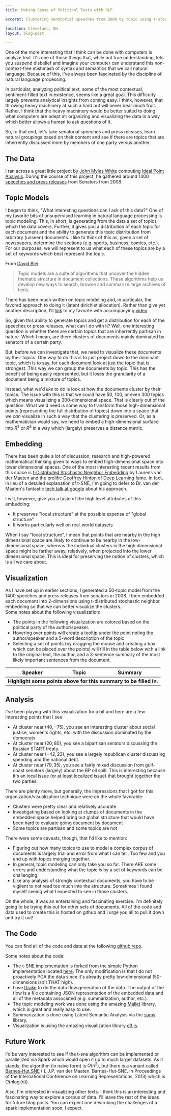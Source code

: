 ```yaml
---
title: Making Sense of Political Texts with NLP

excerpt: Clustering senatorial speeches from 2008 by topic using t-stochastic neighbor embedding and latent dirichlet allocation.

location: Cleveland, OH
layout: blog-post

---
```


One of the more interesting that I think can be done with computers is analyze text.  It's one of those
things that, while not true understanding, lets you suspend disbelief and imagine your computer can
understand this non-context-free mishmash of syntax and semantics that we call natural language.  Because
of this, I've always been fascinated by the discipline of natural language processing.

In particular, analyzing political text, some of the most contextual, sentiment-filled text in existence, seems
like a great goal.  This difficulty largely prevents analytical insights from coming easy.  I think, however, that
throwing heavy machinery at such a hard nut will never bear much fruit.  Rather, I think that the heavy machinery
would be better suited to doing what computers are adept at: organizing and visualizing the data in a way which
better allows a human to ask questions of it.

So, to that end, let's take senatorial speeches and press releases, learn natural groupings based on their content and see
if there are topics that are inherrently discussed more by members of one party versus another.

The Data
---
I ran across a great little project by [John Myles White](https://github.com/johnmyleswhite) computing [Ideal Point Analysis](http://jackman.stanford.edu/blog/?p=2084).
During the course of this project, he gathered around 1400 [speeches and press releases](https://github.com/johnmyleswhite/senate_analyses/tree/master/raw_speeches_and_press_releases) from Senators from 2008.

Topic Models
---

I began to think, "What interesting questions can I ask of this data?"  One of my favorite bits of unsupervised learning in natural language 
processing is topic modeling.  This, in short, is generating from the data a set of topics which the data covers.  Further, it gives you a 
distribution of each topic for each document and the ability to generate this topic distribution from arbitrary (unseen) documents.  I like to 
think of this as, given a set of newspapers, determine the sections (e.g. sports, business, comics, etc.).  For our purposes, we will represent 
to us what each of these topics are by a set of keywords which best represent the topic.

From [David Blei](http://www.cs.princeton.edu/~blei/topicmodeling.html):

>Topic models are a suite of algorithms that uncover the hidden thematic structure in document collections. These algorithms help us develop new ways to search, browse and summarize large archives of texts.

There has been much written on topic modeling and, in particular, the favored approach to doing it (latent dirichlet allocation).  Rather than give yet another description, I'll [link](http://www.cs.princeton.edu/~blei/papers/Blei2012.pdf) to my favorite with accompanying [video](http://www.youtube.com/watch?v=7BMsuyBPx90).

So, given this ability to generate topics and get a distribution for each of the speeches or press releases, what can I do with it?  Well, one interesting question is whether there are certain topics that are inherrently partisan in nature.  Which I mean, are there clusters of documents mainly dominated by senators of a certain party.

But, before we can investigate that, we need to visualize these documents by their topics.  One way to do this is to just project down to the dominant topic, which is to say, for each document look at just the topic that is strongest.  This way we can group the documents by topic.  This has the benefit
of being easily represented, but it loses the granularity of a document being a mixture of topics.

Instead, what we'd *like* to do is look at how the documents cluster by their topics.  The issue with this is that we could have 50, 100, or even 300 topics
which means visualizing a 300-dimensional space.  That is clearly out of the question.  What we'd need is some way to transform those high-dimensional points (representing the full distribution of topics) down into a space that we *can* visualize in such a way that the clustering is preserved.  Or, as a mathematician would say, we need to embed a high-dimensional surface into $R^2$ or $R^3$ in a way which (largely) preserves a distance metric.

Embedding
---

There has been quite a lot of discussion, research and high-powered mathematical thinking given to ways to embed high-dimensional space into lower dimensional spaces.  One of the most interesting recent results from this space is [t-Distributed Stochastic Neighbor Embedding](http://homepage.tudelft.nl/19j49/t-SNE.html) by Laurens van der Maaten and the prolific [Geoffrey Hinton](http://www.cs.toronto.edu/~hinton/) of [Deep Learning](http://deeplearning.net/) fame.  In fact, in lieu of a detailed explanation of t-SNE, I'm going to defer to Dr. van der Maaten's fantastic [tech talk at google](https://www.youtube.com/watch?v=RJVL80Gg3lA) about his approach.  

I will, however, give you a taste of the high level attributes of this embedding:

* It preserves "local structure" at the possible expense of "global structure"
* It works particularly well on real-world datasets

When I say "local structure", I mean that points that are nearby in the high dimensional space are likely to continue to be nearby in the low-dimensional space, whereas the individual clusters in the high dimensional space might be farther away, relatively, when projected into the lower dimensional space.  This is ideal for preserving the notion of clusters, which is all we care about.

Visualization
---

As I have set up in earlier sections, I generated a 50-topic model from the 1400 speeches and press releases from senators in 2008.  I then embedded each
document into 2-dimensions using t-distributed stochastic neighbor embedding so that we can better visualize the clusters.  
Some notes about the following visualization:

* The points in the following visualization are colored based on the political party of the author/speaker.  
* Hovering over points will create a tooltip under the point noting the author/speaker and a 5-word description of the topic
* Selecting a set of points (by dragging the mouse and creating a box which can be placed over the points) will fill in the table below with a link to the original text, the author, and a 3-sentence summary of the most likely important sentences from the document.

<style>
.tooltip {
  position: absolute;
  width: 300px;
  height: 28px;
  pointer-events: none;
}

.brush {
    fill: teal;
    stroke: teal;
    fill-opacity: 0.2;
    stroke-opacity: 0.8;
}
</style>

<link rel="stylesheet" href="files/css/theme.cstella.css">

<script type="text/javascript" src="files/ref_data/senate_data.js"></script>
<script src="//cdnjs.cloudflare.com/ajax/libs/d3/3.4.6/d3.min.js"></script>
<script src="https://rawgit.com/square/crossfilter/master/crossfilter.min.js"></script>
<script src="//ajax.googleapis.com/ajax/libs/jquery/1.8.3/jquery.min.js"></script>
<script src="http://mottie.github.io/tablesorter/js/jquery.tablesorter.js"></script>
<script src="http://mottie.github.io/tablesorter/js/jquery.tablesorter.widgets.js"></script>
<script src="http://mottie.github.io/tablesorter/js/widgets/widget-scroller.js"></script>



<script>
$(document).ready(function() 
    { 
      $("#resultTable").tablesorter( { 
                            theme: "cstella" 
                          , widthFixed: true
                          , showProcessing: true
                          , widgets: ['zebra','uitheme', 'scroller']
                          , widgetOptions : {
                            scroller_height : 200,
                            scroller_barWidth : 17,
                            scroller_jumpToHeader: true,
                            scroller_idPrefix : 's_'
                            }
                          }
                          );

     } 
); 
</script>
<div id="chart">
</div>
<div id="table">
    <table id="resultTable" class="tablesorter">
        <thead>
            <tr>
                <th>Speaker</th>
                <th>Topic</th>
                <th>Summary</th>
            </tr>
        </thead>
      <tbody>
        <tr><td colspan="3"><center><b>Highlight some points above for this summary to be filled in.</b></center></td></tr>
      </tbody>
    </table>
</div>
<script>

var width = 600,
    height = 600,
    margin = 40;

var xScale = d3.scale.linear()
               .range([0, width])
  , xValue = function(d) { return d["x"];} 
  , xMap = function(d) { return xScale(xValue(d));};

var yScale = d3.scale.linear()
                     .range([height, 0])
  , yValue = function(d) { return d["y"];} 
  , yMap = function(d) { return yScale(yValue(d));};
// setup fill color
var cValue = function(d) { return d["party"];}



function get_topic(d) {
    var maxVal = 0;
    var maxIdx = -1;
    var t = d["topics"];
    for(var i = 0;i < t.length;++i)
    {
        if(t[i] > maxVal)
        {
            maxVal = t[i];
            maxIdx = i;
        }        
    }
    return topics[maxIdx];
};

function update_table(points) {
    var tableDiv = document.getElementById('table');
    while(tableDiv.firstChild) { 
        tableDiv.removeChild(tableDiv.firstChild);
    }
    // create elements <table> and a <tbody>
    var tbl     = document.createElement("table");
    tbl.id = 'resultTable';
    tbl.class = 'tablesorter';
    var thead = document.createElement("thead");
    var tr = document.createElement("tr");
    {
        var cell = document.createElement("th");
        var cellText = document.createTextNode('Speaker');
        cell.appendChild(cellText);
        tr.appendChild(cell);
    }
        {
        var cell = document.createElement("th");
        var cellText = document.createTextNode('Topic');
        cell.appendChild(cellText);
        tr.appendChild(cell); 
    }
    {
        var cell = document.createElement("th");
        var cellText = document.createTextNode('Summary');
        cell.appendChild(cellText);
        tr.appendChild(cell);
    }

    thead.appendChild(tr);
    tbl.appendChild(thead);
    var tblBody = document.createElement("tbody");
    for(var i = 0;i < points.length;++i)
    {
         // table row creation
         var row = document.createElement("tr");
         {
             var cell = document.createElement("td");
             var txt = '<a href="https://raw.githubusercontent.com/cestella/senate_speech_investigation/master/senate_speeches/' + points[i]['speech'] + '">' + points[i]['politician'] + '</a>';
             cell.innerHTML = txt;
             row.appendChild(cell);
         }
         {
             var d = points[i];
             var cell = document.createElement("td");
             var txt = '';
             var topic = get_topic(d);
             for(var j = 0;j < topic.length;++j)
             {
                txt += topic[j] + ' ';
                if(j > 0 && j % 2 == 0)
                {
                  txt += '<br>';
                }
             }    
             cell.innerHTML = txt;
             cell.appendChild(cellText);
             row.appendChild(cell);
         }
         {
             var cell = document.createElement("td");    
             var txt = '' + points[i]['summary'] + '';
             cell.innerHTML = txt; 
             row.appendChild(cell);
         }

        tblBody.appendChild(row);
    }
    
    tbl.appendChild(tblBody);
    tableDiv.appendChild(tbl);
    $("#resultTable").tablesorter( { 
                            theme: "cstella" 
                          , widthFixed: true
                          , showProcessing: true
                          , widgets: ['zebra','uitheme', 'scroller']
                          , widgetOptions : {
                            scroller_height : 500,
                            scroller_barWidth : 17,
                            scroller_jumpToHeader: true,
                            scroller_idPrefix : 's_'
                            }
                          }
                          );
}
// don't want dots overlapping axis, so add in buffer to data domain 
xScale.domain([d3.min(data, xValue)-1, d3.max(data, xValue)+1]);
yScale.domain([d3.min(data, yValue)-1, d3.max(data, yValue)+1]);

var xAxis = d3.svg.axis()
    .scale(xScale)
    .orient('bottom');

var yAxis = d3.svg.axis()
    .scale(yScale)
    .orient('left');

var brush = d3.svg.brush()
    .x(xScale)
    .y(yScale);
// add the tooltip area to the webpage
var tooltip = d3.select("#chart").append("div")
    .attr("class", "tooltip")
    .style("opacity", 0);

var svg = d3.select('#chart')
    .append('svg')
    .attr('width', width+2*margin)
    .attr('height', height+2*margin)
    .append('g')
    .attr('transform', 'translate('+margin+','+margin+')');

svg.append('g')
    .attr('class', 'x axis')
    .attr('transform', 'translate(0,'+height+')')
    .call(xAxis);

svg.append('g')
    .attr('class', 'y axis')
    .call(yAxis);

 svg.append('g')
    .attr('class', 'brush')
    .call(brush);

var xf = crossfilter(data);
var xDim = xf.dimension(xValue);
var yDim = xf.dimension(yValue);

brush.on('brush', function() {
    var extent = brush.extent(),
        xExtent = [extent[0][0], extent[1][0]],
        yExtent = [extent[0][1], extent[1][1]];
    xDim.filterRange(xExtent);
    yDim.filterRange(yExtent);
    update_table(xDim.top(Infinity));
   // console.log(xDim.top(Infinity));
   // updateDots();
});

function updateDots() {
    var dots = svg.selectAll('.dot')
        .data(xDim.top(Infinity));
    
    dots.enter().append('circle')
        .attr('class', 'dot')
        .attr('r', 3)
        .attr('fill', cValue)
        .on("mouseover", function(d) {
          tooltip.transition()
               .duration(200)
               .style("opacity", .9);
          tooltip.html("" + get_topic(d) + "<br>" + d["politician"]) 
               .style("left", (d3.event.pageX + 5) + "px")
               .style("top", (d3.event.pageY - 28) + "px");
      })
    ;
    
    dots
        .attr('cx', xMap)
        .attr('cy', yMap);
    
    dots.exit().remove();
}

updateDots();

</script>

Analysis
---

I've been playing with this visualization for a bit and here are a few interesting points that I see:

* At cluster near $(40, -75)$, you see an interesting cluster about social justice, women's rights, etc. with the discussion dominated by the democrats
* At cluster near $(20, 80)$, you see a bipartisan senators discussing the Russian START treaty.
* At cluster near $(-42, 23)$, you see a largely republican cluster discussing spending and the national debt.
* At cluster near $(79, 35)$, you see a fairly mixed discussion from gulf-coast senators (largely) about the BP oil spill.  This is interesting because it's an local issue (or at least localized issue) that brought together the two parties.

There are plenty more, but generally, the impressions that I got for this organization/visualization technique were on the whole favorable:

* Clusters were pretty clear and relatively accurate
* Investigating based on looking at clumps of documents in the embedded space helped bring out global structure that would have been hard to evaluate going document by document
* Some topics are partisan and some topics are not

There were some caveats, though, that I'd like to mention:

* Figuring out how many topics to use to model a complex corpus of documents is largely trial and error from what I can tell.  Too few and you end up with topics merging together.
* In general, topic modeling can only take you so far.  There ARE some errors and understanding what the topic *is* by a set of keywords can be challenging.
* Like any analysis of strongly contextual documents, you have to be vigilent to not read too much into the structure.  Sometimes I found myself seeing what I expected to see in those clusters.

On the whole, it was an entertaining and fascinating exercise.  I'm definitely going to be trying this out for other sets of documents.
All of the code and data used to create this is hosted on github and I urge you all to pull it down and try it out!

The Code
---
You can find all of the code and data at the following [github repo](https://github.com/cestella/senate_speech_investigation).

Some notes about the code:

* The t-SNE implementation is forked from the simple Python implementation located [here](http://homepage.tudelft.nl/19j49/t-SNE_files/tsne_python.zip).  The only modification is that I do not proactively PCA the data since it's already pretty low-dimensional (50-dimensions isn't THAT high).
* I use [Drake](https://github.com/Factual/drake) to do the data flow generation of the data.  The output of the flow is a file containing JSON representation of the embedded data and all of the metadata associated (e.g. summarization, author, etc.).
* The topic modeling work was done using the amazing [Mallet](http://mallet.cs.umass.edu/) library, which is great and really easy to use.
* Summarization is done using Latent Semantic Analysis via the [sumy](https://pypi.python.org/pypi/sumy) library.
* Visualization is using the amazing visualization library [d3.js](http://d3js.org/).


Future Work
---

I'd be very interested to see if the t-sne algorithm can be implemented or parallelized via Spark which would open it up to much larger datasets.  As it stands, the algorithm (in naive form) is $O(n^2)$, but there is a variant called [Barnes-Hut SNE](http://arxiv.org/abs/1301.3342) ( L.J.P. van der Maaten. Barnes-Hut-SNE. In Proceedings of the International Conference on Learning Representations, 2013) which is $O(n\log(n))$.

Also, I'm interested in visualizing other texts.  I think this is an interesting and fascinating way to explore a corpus of data.  I'll leave the rest of the ideas for future blog posts.  You can expect one describing the challenges of a spark implementation soon, I expect.
